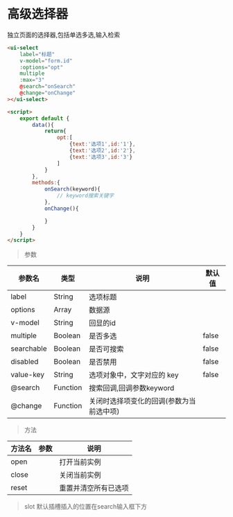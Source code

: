 # 高级选择器
独立页面的选择器,包括单选多选,输入检索

```html
<ui-select
    label="标题" 
    v-model="form.id" 
    :options="opt"
    multiple
    :max="3"
    @search="onSearch"
    @change="onChange"
></ui-select>

<script>
    export default {
        data(){
            return{
                opt:[
                    {text:'选项1',id:'1'},
                    {text:'选项2',id:'2'},
                    {text:'选项3',id:'3'}
                ]
            }
        },
        methods:{
            onSearch(keyword){
                // keyword搜索关键字
            },
            onChange(){

            }
        }
    }
</script>
```

> 参数

参数名          |  类型         |  说明                                           |  默认值
----------------|---------------|-------------------------------------------------|----------
label           |   String      | 选项标题                                        |
options         |   Array       | 数据源                                          |
v-model         |   String      | 回显的id                                        |
multiple        |   Boolean     | 是否多选                                        |   false
searchable      |   Boolean     | 是否可搜索                                      |   false
disabled        |   Boolean     | 是否禁用                                        |   false
value-key       |   String      | 选项对象中，文字对应的 key                      |   false
@search         |   Function    | 搜索回调,回调参数keyword                        |
@change         |   Function    | 关闭时选择项变化的回调(参数为当前选中项)        |


>方法

方法名          |  参数         |  说明                     
----------------|---------------|--------------
open            |               | 打开当前实例               
close           |               | 关闭当前实例
reset           |               | 重置并清空所有已选项

>slot
默认插槽插入的位置在search输入框下方

